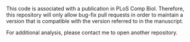 This code is associated with a publication in PLoS Comp Biol. 
Therefore, this repository will only allow bug-fix pull requests in order to maintain a version that is compatible with the version
referred to in the manuscript.

For additional analysis, please contact me to open another repository.

